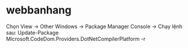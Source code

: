 # webbanhang

Chọn View -> Other Windows -> Package Manager Console
-> Chạy lệnh sau: Update-Package Microsoft.CodeDom.Providers.DotNetCompilerPlatform -r
